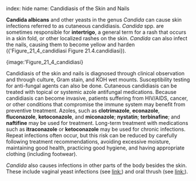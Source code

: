 index: hide
name: Candidiasis of the Skin and Nails

 **Candida albicans** and other yeasts in the genus  *Candida* can cause skin infections referred to as cutaneous candidiasis.  *Candida* spp. are sometimes responsible for  **intertrigo**, a general term for a rash that occurs in a skin fold, or other localized rashes on the skin.  *Candida* can also infect the nails, causing them to become yellow and harden ({'Figure_21_4_candidiasi Figure 21.4.candidiasi}).


{image:'Figure_21_4_candidiasi}
        

Candidiasis of the skin and nails is diagnosed through clinical observation and through culture, Gram stain, and KOH wet mounts. Susceptibility testing for anti-fungal agents can also be done. Cutaneous candidiasis can be treated with topical or systemic azole antifungal medications. Because candidiasis can become invasive, patients suffering from HIV/AIDS, cancer, or other conditions that compromise the immune system may benefit from preventive treatment. Azoles, such as  **clotrimazole**,  **econazole**,  **fluconazole**,  **ketoconazole**, and  **miconazole**;  **nystatin**;  **terbinafine**; and  **naftifine** may be used for treatment. Long-term treatment with medications such as  **itraconazole** or  **ketoconazole** may be used for chronic infections. Repeat infections often occur, but this risk can be reduced by carefully following treatment recommendations, avoiding excessive moisture, maintaining good health, practicing good hygiene, and having appropriate clothing (including footwear).

 *Candida* also causes infections in other parts of the body besides the skin. These include vaginal yeast infections (see <link:>) and oral thrush (see <link:>).
